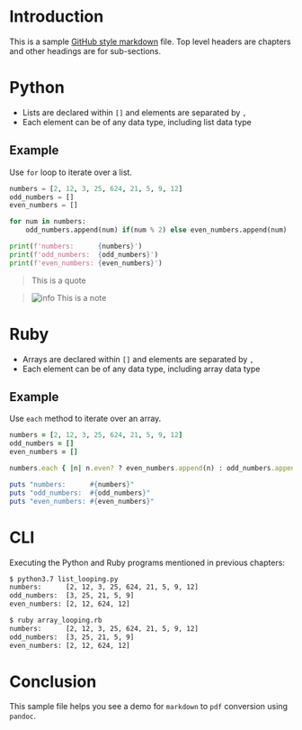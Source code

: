 # Introduction

This is a sample [GitHub style markdown](https://github.github.com/gfm/) file.
Top level headers are chapters and other headings are for sub-sections.

# Python

* Lists are declared within `[]` and elements are separated by `,`
* Each element can be of any data type, including list data type

## Example

Use `for` loop to iterate over a list.

```python
numbers = [2, 12, 3, 25, 624, 21, 5, 9, 12]
odd_numbers = []
even_numbers = []

for num in numbers:
    odd_numbers.append(num) if(num % 2) else even_numbers.append(num)

print(f'numbers:      {numbers}')
print(f'odd_numbers:  {odd_numbers}')
print(f'even_numbers: {even_numbers}')
```

>This is a quote

>![info](info.svg) This is a note

# Ruby

* Arrays are declared within `[]` and elements are separated by `,`
* Each element can be of any data type, including array data type

## Example

Use `each` method to iterate over an array.

```ruby
numbers = [2, 12, 3, 25, 624, 21, 5, 9, 12]
odd_numbers = []
even_numbers = []

numbers.each { |n| n.even? ? even_numbers.append(n) : odd_numbers.append(n) }

puts "numbers:      #{numbers}"
puts "odd_numbers:  #{odd_numbers}"
puts "even_numbers: #{even_numbers}"
```

# CLI

Executing the Python and Ruby programs mentioned in previous chapters:

```bash
$ python3.7 list_looping.py
numbers:      [2, 12, 3, 25, 624, 21, 5, 9, 12]
odd_numbers:  [3, 25, 21, 5, 9]
even_numbers: [2, 12, 624, 12]

$ ruby array_looping.rb
numbers:      [2, 12, 3, 25, 624, 21, 5, 9, 12]
odd_numbers:  [3, 25, 21, 5, 9]
even_numbers: [2, 12, 624, 12]
```

# Conclusion

This sample file helps you see a demo for `markdown` to `pdf` conversion using `pandoc`.

